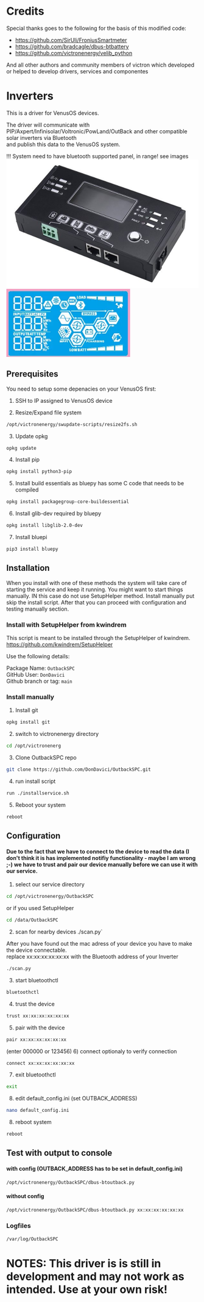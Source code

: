 # Credits

Special thanks goes to the following for the basis of this modified code:

* https://github.com/SirUli/FroniusSmartmeter <br>
* https://github.com/bradcagle/dbus-btbattery <br>
* https://github.com/victronenergy/velib_python <br>

And all other authors and community members of victron which developed or helped to develop drivers, services and componentes
# Inverters
This is a driver for VenusOS devices.

The driver will communicate with PIP/Axpert/Infinisolar/Voltronic/PowLand/OutBack and other compatible solar inverters via Bluetooth <br/>
and publish this data to the VenusOS system.

!!! System need to have bluetooth supported panel, in range!
see images
![screenshot](docs/panel.png)
![screenshot](docs/panel_LCD.png)

## Prerequisites
You need to setup some depenacies on your VenusOS first:

1) SSH to IP assigned to VenusOS device<br/>

2) Resize/Expand file system<br/>

```sh
/opt/victronenergy/swupdate-scripts/resize2fs.sh
```

3) Update opkg<br/>
```sh
opkg update
```

4) Install pip<br/>
```sh
opkg install python3-pip
```

5) Install build essentials as bluepy has some C code that needs to be compiled<br/>
```sh
opkg install packagegroup-core-buildessential
```

6) Install glib-dev required by bluepy<br/>
```sh
opkg install libglib-2.0-dev
```

7) Install bluepi<br/>
```sh
pip3 install bluepy
```

## Installation
When you install with one of these methods the system will take care of starting the service and keep it running. You might want to start things manually. IN this case do not use SetupHelper method. Install manually put skip the install script. After that you can proceed with configuration and testing manually section.

### Install with SetupHelper from kwindrem

This script is meant to be installed through the SetupHelper of kwindrem. 
https://github.com/kwindrem/SetupHelper

Use the following details:

Package Name: `OutbackSPC`<br>
GitHub User: `DonDavici` <br>
Github branch or tag: `main` <br>


### Install manually
1) Install git<br>
```sh
opkg install git
```

2) switch to victronenergy directory
```sh
cd /opt/victronenerg
```

3) Clone OutbackSPC repo<br/>
```sh
git clone https://github.com/DonDavici/OutbackSPC.git
```

4) run install script
```sh
run ./installservice.sh
```

5) Reboot your system
```sh
reboot
```
## Configuration
#### Due to the fact that we have to connect to the device to read the data (I don't think it is has implemented notifiy functionality - maybe I am wrong ;-) we have to trust and pair our device manually before we can use it with our service.

1) select our service directory
```sh
cd /opt/victronenergy/OutbackSPC
```
or if you used SetupHelper
```sh
cd /data/OutbackSPC
```

2) scan for nearby devices
./scan.py`

After you have found out the mac adress of your device you have to make the device connectable.<br/> 
replace xx:xx:xx:xx:xx:xx with the Bluetooth address of your Inverter<br/>
```sh
./scan.py
```
3) start bluetoothctl<br>
```sh
bluetoothctl
```
4) trust the device<br>
```sh
trust xx:xx:xx:xx:xx:xx
```
5) pair with the device<br>
```sh
pair xx:xx:xx:xx:xx:xx
```
(enter 000000 or 123456)
6) connect optionaly to verify connection<br>
```sh
connect xx:xx:xx:xx:xx:xx
```
7) exit bluetoothctl
```sh
exit
```
8) edit default_config.ini (set OUTBACK_ADDRESS)
```sh
nano default_config.ini
```
8) reboot system
```sh
reboot
```

## Test with output to console 
#### with config (OUTBACK_ADDRESS has to be set in default_config.ini)
```sh
/opt/victronenergy/OutbackSPC/dbus-btoutback.py
```
#### without config
```sh
/opt/victronenergy/OutbackSPC/dbus-btoutback.py xx:xx:xx:xx:xx:xx
```
### Logfiles
```sh
/var/log/OutbackSPC
```

# NOTES: This driver is is still in development and may not work as intended. Use at your own risk!

